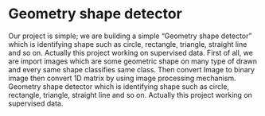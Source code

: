 # Geometry shape detector 
Our project is simple; we are building a simple “Geometry shape
detector” which is identifying shape such as circle, rectangle,
triangle, straight line and so on. Actually this project working on
supervised data.
First of all, we are import images which are some geometric shape
on many type of drawn and every same shape classifies same class.
Then convert Image to binary image then convert 1D matrix by
using image processing mechanism.
Geometry shape detector which is identifying shape such as circle, rectangle, triangle, straight line and so on. Actually this project working on supervised data.
